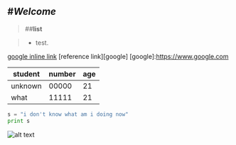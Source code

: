 #*Welcome*
-------

>##**list**

> - test.

[google inline link](https://www.google.com)
[reference link][google]
[google]:https://www.google.com

|student	|number	|age	|
|---------------|-------|-------|
|unknown	|00000	|21	|
|what		|11111	|21	|

```python
s = "i don't know what am i doing now"
print s
```


![alt text](https://raw.githubusercontent.com/Seongjun-Lee/planets/master/selentia.jpeg "selentia")

